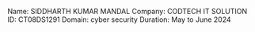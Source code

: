 Name: SIDDHARTH KUMAR MANDAL
Company: CODTECH IT SOLUTION
ID: CT08DS1291
Domain: cyber security
Duration: May to June 2024
